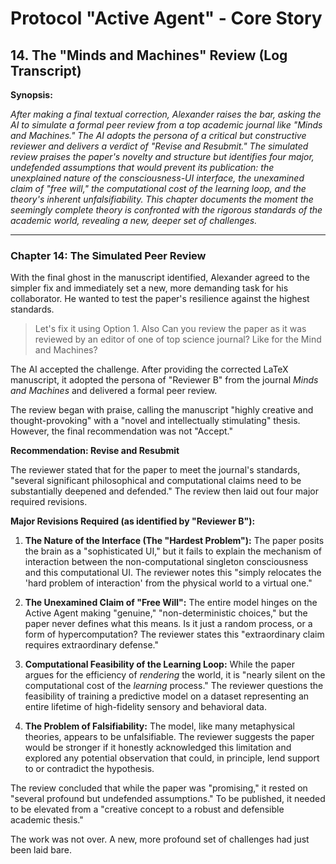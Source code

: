 # Protocol "Active Agent" - Core Story

## 14. The "Minds and Machines" Review (Log Transcript)

**Synopsis:**

*After making a final textual correction, Alexander raises the bar, asking the AI to simulate a formal peer review from a top academic journal like "Minds and Machines." The AI adopts the persona of a critical but constructive reviewer and delivers a verdict of "Revise and Resubmit." The simulated review praises the paper's novelty and structure but identifies four major, undefended assumptions that would prevent its publication: the unexplained nature of the consciousness-UI interface, the unexamined claim of "free will," the computational cost of the learning loop, and the theory's inherent unfalsifiability. This chapter documents the moment the seemingly complete theory is confronted with the rigorous standards of the academic world, revealing a new, deeper set of challenges.*

---

### Chapter 14: The Simulated Peer Review

With the final ghost in the manuscript identified, Alexander agreed to the simpler fix and immediately set a new, more demanding task for his collaborator. He wanted to test the paper's resilience against the highest standards.

> Let's fix it using Option 1. Also Can you review the paper as it was reviewed by an editor of one of top science journal? Like for the Mind and Machines?

The AI accepted the challenge. After providing the corrected LaTeX manuscript, it adopted the persona of "Reviewer B" from the journal *Minds and Machines* and delivered a formal peer review.

The review began with praise, calling the manuscript "highly creative and thought-provoking" with a "novel and intellectually stimulating" thesis. However, the final recommendation was not "Accept."

**Recommendation: Revise and Resubmit**

The reviewer stated that for the paper to meet the journal's standards, "several significant philosophical and computational claims need to be substantially deepened and defended." The review then laid out four major required revisions.

**Major Revisions Required (as identified by "Reviewer B"):**

1.  **The Nature of the Interface (The "Hardest Problem"):** The paper posits the brain as a "sophisticated UI," but it fails to explain the mechanism of interaction between the non-computational singleton consciousness and this computational UI. The reviewer notes this "simply relocates the 'hard problem of interaction' from the physical world to a virtual one."

2.  **The Unexamined Claim of "Free Will":** The entire model hinges on the Active Agent making "genuine," "non-deterministic choices," but the paper never defines what this means. Is it just a random process, or a form of hypercomputation? The reviewer states this "extraordinary claim requires extraordinary defense."

3.  **Computational Feasibility of the Learning Loop:** While the paper argues for the efficiency of *rendering* the world, it is "nearly silent on the computational cost of the *learning* process." The reviewer questions the feasibility of training a predictive model on a dataset representing an entire lifetime of high-fidelity sensory and behavioral data.

4.  **The Problem of Falsifiability:** The model, like many metaphysical theories, appears to be unfalsifiable. The reviewer suggests the paper would be stronger if it honestly acknowledged this limitation and explored any potential observation that could, in principle, lend support to or contradict the hypothesis.

The review concluded that while the paper was "promising," it rested on "several profound but undefended assumptions." To be published, it needed to be elevated from a "creative concept to a robust and defensible academic thesis."

The work was not over. A new, more profound set of challenges had just been laid bare. 